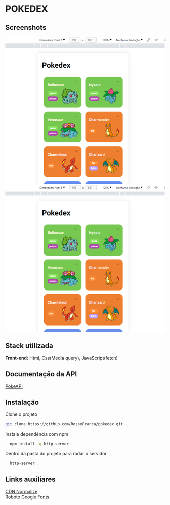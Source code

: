 # POKEDEX

## Screenshots

![App Screenshot](/assets/responsivoP5.png)
![App Screenshot](/assets/responsivoP5.png)

## Stack utilizada

**Front-end:** Html, Css(Media query), JavaScript(fetch)

## Documentação da API

[PokeAPI](https://pokeapi.co/)


## Instalação

Clone o projeto
```bash
git clone https://github.com/RossyFranca/pokedex.git
```

Instale dependência com npm

```bash
  npm install -g http-server
```

Dentro da pasta do projeto para rodar o servidor

```bash
  http-server .
```

## Links auxiliares

[CDN Normalize](https://cdnjs.com/libraries/normalize) \
[Roboto Google Fonts](https://fonts.google.com/specimen/Roboto?preview.size=64&preview.layout=row&query=Roboto)